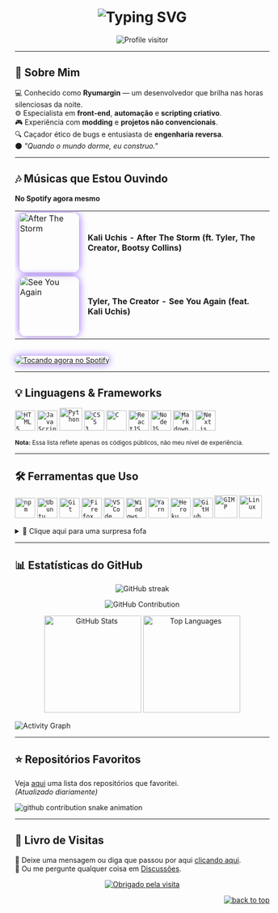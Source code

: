 <h1 align="center">
  <img src="https://readme-typing-svg.demolab.com?font=Orbitron&size=36&pause=1000&color=A073FF&center=true&vCenter=true&width=900&lines=Ryumargin+%7C+Full+Stack+Developer;Automação+%26+Scripting+Criativo;Dominando+o+Código+nas+Sombras" alt="Typing SVG" />
</h1>

<div align="center">
  <img src="https://komarev.com/ghpvc/?username=Ryumargin&label=Visualizações+do+Perfil&color=A073FF&style=for-the-badge" alt="Profile visitor" />
</div>

---

## 🧠 Sobre Mim
💻 Conhecido como **Ryumargin** — um desenvolvedor que brilha nas horas silenciosas da noite.  
⚙️ Especialista em **front-end**, **automação** e **scripting criativo**.  
🎮 Experiência com **modding** e **projetos não convencionais**.  
🔍 Caçador ético de bugs e entusiasta de **engenharia reversa**.  
🌑 *"Quando o mundo dorme, eu construo."*  

---

## 🎶 Músicas que Estou Ouvindo
**No Spotify agora mesmo**  

<table>
<tr>
<td>
<a href="https://open.spotify.com/track/2gZUPNdnz5Y45eiGxpHGSc">
  <img src="https://i.scdn.co/image/ab67616d0000b27390b4e1905b1fc48c537ec053" width="120" style="border-radius: 15px; box-shadow: 0 0 15px #A073FF;" alt="After The Storm">
</a>
</td>
<td>
<b style="font-size:16px;">Kali Uchis - After The Storm (ft. Tyler, The Creator, Bootsy Collins)</b>
</td>
</tr>

<tr>
<td>
<a href="https://open.spotify.com/track/0CAfXk7DXMnon4gLudAp7J">
  <img src="https://cdn-images.dzcdn.net/images/cover/a7a16b8f63b1ec0e9fbd327619966737/500x500-000000-80-0-0.jpg" width="120" style="border-radius: 15px; box-shadow: 0 0 15px #A073FF;" alt="See You Again">
</a>
</td>
<td>
<b style="font-size:16px;">Tyler, The Creator - See You Again (feat. Kali Uchis)</b>
</td>
</tr>
</table>

</br>
<a href="https://open.spotify.com/user/31lnn6iv3gugv4kpc2mjusnwv7cq">
  <img src="https://spotify-now-playing-carol42.vercel.app/api/spotify" alt="Tocando agora no Spotify" style="border-radius: 15px; box-shadow: 0 0 15px #A073FF;">
</a>

---

## 💡 Linguagens & Frameworks
<code><img title="HTML 5" width="40" src="https://cdn.jsdelivr.net/gh/devicons/devicon/icons/html5/html5-original.svg" /></code>
<code><img title="JavaScript" width="40" src="https://cdn.jsdelivr.net/gh/devicons/devicon/icons/javascript/javascript-original.svg" /></code>
<code><img title="Python" width="45" src="https://cdn.jsdelivr.net/gh/devicons/devicon/icons/python/python-original.svg" /></code>
<code><img title="CSS 3" width="40" src="https://cdn.jsdelivr.net/gh/devicons/devicon/icons/css3/css3-original.svg" /></code>
<code><img title="C" width="40" src="https://cdn.jsdelivr.net/gh/devicons/devicon/icons/c/c-original.svg" /></code>
<code><img title="ReactJS" width="40" src="https://cdn.jsdelivr.net/gh/devicons/devicon/icons/react/react-original.svg" /></code>
<code><img title="NodeJS" width="40" src="https://cdn.jsdelivr.net/gh/devicons/devicon/icons/nodejs/nodejs-original.svg" /></code>
<code><img title="Markdown" width="40" src="https://cdn.jsdelivr.net/gh/devicons/devicon/icons/markdown/markdown-original.svg" /></code>
<code><img title="Next.js" width="40" src="https://cdn.jsdelivr.net/gh/devicons/devicon/icons/nextjs/nextjs-original.svg" /></code>  

<sup><b>Nota:</b> Essa lista reflete apenas os códigos públicos, não meu nível de experiência.</sup>

---

## 🛠 Ferramentas que Uso
<code><img title="npm" width="40" src="https://cdn.jsdelivr.net/gh/devicons/devicon/icons/npm/npm-original-wordmark.svg" /></code>
<code><img title="Ubuntu" width="40" src="https://cdn.jsdelivr.net/gh/devicons/devicon/icons/ubuntu/ubuntu-plain.svg" /></code>
<code><img title="Git" width="40" src="https://cdn.jsdelivr.net/gh/devicons/devicon/icons/git/git-original.svg" /></code>
<code><img title="Firefox" width="40" src="https://cdn.jsdelivr.net/gh/devicons/devicon/icons/firefox/firefox-original.svg" /></code>
<code><img title="VS Code" width="40" src="https://cdn.jsdelivr.net/gh/devicons/devicon/icons/vscode/vscode-original.svg" /></code>
<code><img title="Windows" width="40" src="https://cdn.jsdelivr.net/gh/devicons/devicon/icons/windows8/windows8-original.svg" /></code>
<code><img title="Yarn" width="40" src="https://cdn.jsdelivr.net/gh/devicons/devicon/icons/yarn/yarn-original.svg" /></code>
<code><img title="Heroku" width="40" src="https://cdn.jsdelivr.net/gh/devicons/devicon/icons/heroku/heroku-original-wordmark.svg" /></code>
<code><img title="GitHub" width="40" src="https://cdn.jsdelivr.net/gh/devicons/devicon/icons/github/github-original.svg" /></code>
<code><img title="GIMP" width="45" src="https://cdn.jsdelivr.net/gh/devicons/devicon/icons/gimp/gimp-original.svg" /></code>
<code><img title="Linux" width="45" src="https://cdn.jsdelivr.net/gh/devicons/devicon/icons/linux/linux-original.svg" /></code>  

<details>
<summary>💜 Clique aqui para uma surpresa fofa</summary>
<img src="https://cat-gifs.cyclic.app">
</details>

---

## 📊 Estatísticas do GitHub
<p align="center">
  <img src="https://github-readme-streak-stats.herokuapp.com/?user=Ryumargin&theme=radical&border=A073FF&background=0D1117" alt="GitHub streak"/>
</p>

<p align="center">
  <img src="https://github-profile-summary-cards.vercel.app/api/cards/profile-details?username=Ryumargin&theme=radical" alt="GitHub Contribution"/>
</p>

<div align="center">
  <img alt="GitHub Stats" src="https://denvercoder1-github-readme-stats.vercel.app/api?username=Ryumargin&show_icons=true&count_private=true&theme=react&border_color=A073FF&bg_color=0D1117&title_color=A073FF&icon_color=F8D866" height="192px"/>
  <img alt="Top Languages" src="https://denvercoder1-github-readme-stats.vercel.app/api/top-langs/?username=Ryumargin&langs_count=8&layout=compact&theme=react&border_color=A073FF&bg_color=0D1117&title_color=A073FF&icon_color=F8D866" height="192px"/>
</div>

![Activity Graph](https://github-readme-activity-graph.vercel.app/graph?username=Ryumargin&custom_title=Atividade%20no%20GitHub&bg_color=0D1117&color=A073FF&line=A073FF&point=A073FF&area_color=FFFFFF&title_color=FFFFFF&area=true)

---

## ⭐ Repositórios Favoritos
Veja <a href="https://github.com/Ryumargin?tab=stars">aqui</a> uma lista dos repositórios que favoritei.  
*(Atualizado diariamente)*  

<img alt="github contribution snake animation" src="https://github.com/Ryumargin/Ryumargin/blob/output/github-contribution-grid-snake.svg">

---

## 📖 Livro de Visitas
💌 Deixe uma mensagem ou diga que passou por aqui <a href="https://github.com/Ryumargin/Ryumargin/issues/new?template=guestbook-entry.md">clicando aqui</a>.  
💬 Ou me pergunte qualquer coisa em <a href="https://github.com/Ryumargin/Ryumargin/discussions/new/choose">Discussões</a>.  

<div align="center">
    <a href="https://git.io/typing-svg">
        <img alt="Obrigado pela visita" src="https://readme-typing-svg.demolab.com?font=Roboto+Slab&size=24&pause=1000&color=A073FF&center=true&vCenter=true&width=435&lines=Obrigado+pela+visita!" >
    </a>
</div>

<p align="right"><a href="#top"><img src="https://img.shields.io/static/v1?label&message=voltar+ao+topo&color=A073FF&style=flat&logo" alt="back to top" /></a></p>

